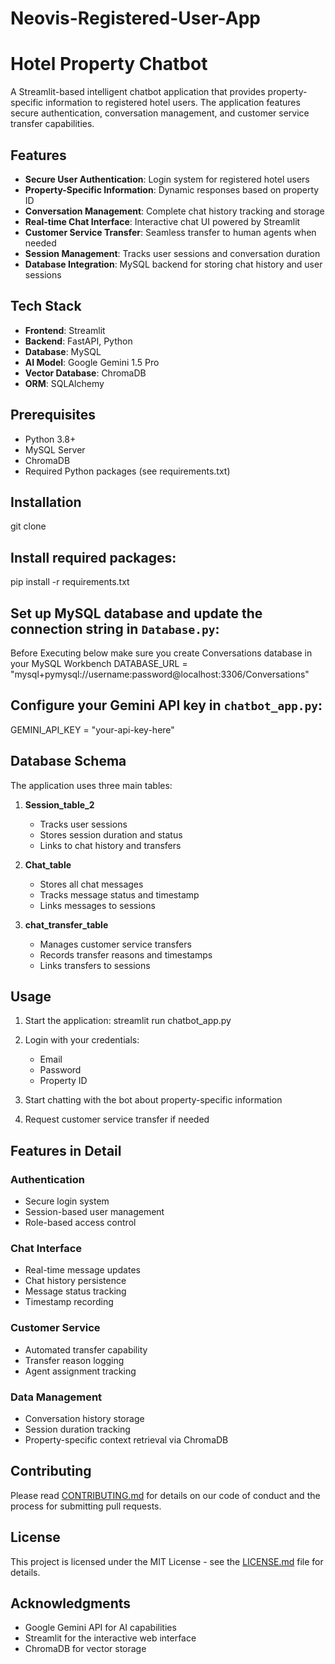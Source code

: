 # Neovis-Registered-User-App
# Hotel Property Chatbot

A Streamlit-based intelligent chatbot application that provides property-specific information to registered hotel users. The application features secure authentication, conversation management, and customer service transfer capabilities.

## Features

- **Secure User Authentication**: Login system for registered hotel users
- **Property-Specific Information**: Dynamic responses based on property ID
- **Conversation Management**: Complete chat history tracking and storage
- **Real-time Chat Interface**: Interactive chat UI powered by Streamlit
- **Customer Service Transfer**: Seamless transfer to human agents when needed
- **Session Management**: Tracks user sessions and conversation duration
- **Database Integration**: MySQL backend for storing chat history and user sessions

## Tech Stack

- **Frontend**: Streamlit
- **Backend**: FastAPI, Python
- **Database**: MySQL
- **AI Model**: Google Gemini 1.5 Pro
- **Vector Database**: ChromaDB
- **ORM**: SQLAlchemy

## Prerequisites

- Python 3.8+
- MySQL Server
- ChromaDB
- Required Python packages (see requirements.txt)

## Installation
git clone <repository-url>



## Install required packages:
pip install -r requirements.txt


## Set up MySQL database and update the connection string in `Database.py`:
Before Executing below make sure you create Conversations database in your MySQL Workbench
DATABASE_URL = "mysql+pymysql://username:password@localhost:3306/Conversations"

## Configure your Gemini API key in `chatbot_app.py`:
GEMINI_API_KEY = "your-api-key-here"


## Database Schema

The application uses three main tables:

1. **Session_table_2**
   - Tracks user sessions
   - Stores session duration and status
   - Links to chat history and transfers

2. **Chat_table**
   - Stores all chat messages
   - Tracks message status and timestamp
   - Links messages to sessions

3. **chat_transfer_table**
   - Manages customer service transfers
   - Records transfer reasons and timestamps
   - Links transfers to sessions

## Usage

1. Start the application:
streamlit run chatbot_app.py


2. Login with your credentials:
   - Email
   - Password
   - Property ID

3. Start chatting with the bot about property-specific information

4. Request customer service transfer if needed

## Features in Detail

### Authentication
- Secure login system
- Session-based user management
- Role-based access control

### Chat Interface
- Real-time message updates
- Chat history persistence
- Message status tracking
- Timestamp recording

### Customer Service
- Automated transfer capability
- Transfer reason logging
- Agent assignment tracking

### Data Management
- Conversation history storage
- Session duration tracking
- Property-specific context retrieval via ChromaDB

## Contributing

Please read [CONTRIBUTING.md](CONTRIBUTING.md) for details on our code of conduct and the process for submitting pull requests.

## License

This project is licensed under the MIT License - see the [LICENSE.md](LICENSE.md) file for details.

## Acknowledgments

- Google Gemini API for AI capabilities
- Streamlit for the interactive web interface
- ChromaDB for vector storage
